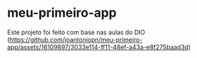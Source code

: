 # meu-primeiro-app
Este projeto foi feito com base nas aulas do DIO
(https://github.com/joantoniopn/meu-primeiro-app/assets/16109897/3033e114-ff11-48ef-a43a-e8f275baad3d)

